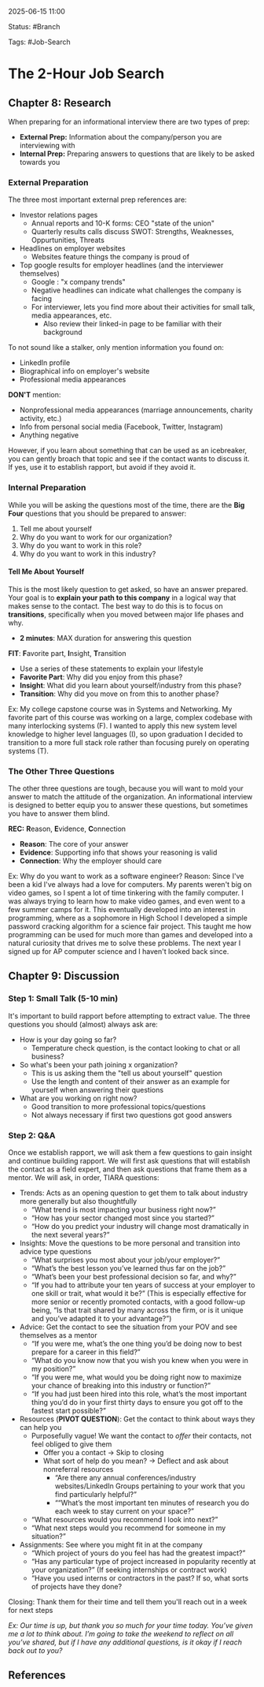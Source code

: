 2025-06-15 11:00

Status: #Branch 

Tags: #Job-Search

# The 2-Hour Job Search

## Chapter 8: Research
When preparing for an informational interview there are two types of prep:
- **External Prep:** Information about the company/person you are interviewing with
- **Internal Prep:** Preparing answers to questions that are likely to be asked towards you
### External Preparation
The three most important external prep references are:
- Investor relations pages
	- Annual reports and 10-K forms: CEO "state of the union"
	- Quarterly results calls discuss SWOT: Strengths, Weaknesses, Oppurtunities, Threats
- Headlines on employer websites
	- Websites feature things the company is proud of 
- Top google results for employer headlines (and the interviewer themselves)
	- Google : "x company trends"
	- Negative headlines can indicate what challenges the company is facing
	- For interviewer, lets you find more about their activities for small talk, media appearances, etc.
		- Also review their linked-in page to be familiar with their background

To not sound like a stalker, only mention information you found on:
- LinkedIn profile
- Biographical info on employer's website
- Professional media appearances

**DON'T** mention:
- Nonprofessional media appearances (marriage announcements, charity activity, etc.)
- Info from personal social media (Facebook, Twitter, Instagram)
- Anything negative

However, if you learn about something that can be used as an icebreaker, you can gently broach that topic and see if the contact wants to discuss it. If yes, use it to establish rapport, but avoid if they avoid it.
### Internal Preparation
While you will be asking the questions most of the time, there are the **Big Four** questions that you should be prepared to answer:
1) Tell me about yourself
2) Why do you want to work for our organization?
3) Why do you want to work in this role?
4) Why do you want to work in this industry?
#### Tell Me About Yourself
This is the most likely question to get asked, so have an answer prepared. Your goal is to **explain your path to this company** in a logical way that makes sense to the contact. The best way to do this is to focus on **transitions**, specifically when you moved between major life phases and why.
- **2 minutes**: MAX duration for answering this question

**FIT**: **F**avorite part, **I**nsight, **T**ransition
- Use a series of these statements to explain your lifestyle
- **Favorite Part**: Why did you enjoy from this phase?
- **Insight**: What did you learn about yourself/industry from this phase?
- **Transition**: Why did you move on from this to another phase?

Ex: My college capstone course was in Systems and Networking. My favorite part of this course was working on a large, complex codebase with many interlocking systems (F). I wanted to apply this new system level knowledge to higher level languages (I), so upon graduation I decided to transition to a more full stack role rather than focusing purely on operating systems (T).
### The Other Three Questions
The other three questions are tough, because you will want to mold your answer to match the attitude of the organization. An informational interview is designed to better equip you to answer these questions, but sometimes you have to answer them blind. 

**REC:** **R**eason, **E**vidence, **C**onnection
- **Reason**: The core of your answer
- **Evidence**: Supporting info that shows your reasoning is valid
- **Connection**: Why the employer should care

Ex: Why do you want to work as a software engineer?
Reason: Since I've been a kid I've always had a love for computers. My parents weren't big on video games, so I spent a lot of time tinkering with the family computer. I was always trying to learn how to make video games, and even went to a few summer camps for it. This eventually developed into an interest in programming, where as a sophomore in High School I developed a simple password cracking algorithm for a science fair project. This taught me how programming can be used for much more than games and developed into a natural curiosity that drives me to solve these problems. The next year I signed up for AP computer science and I haven't looked back since. 
## Chapter 9: Discussion
### Step 1: Small Talk (5-10 min)
It's important to build rapport before attempting to extract value. The three questions you should (almost) always ask are:
- How is your day going so far?
	- Temperature check question, is the contact looking to chat or all business?
- So what's been your path joining x organization?
	- This is us asking them the "tell us about yourself" question
	- Use the length and content of their answer as an example for yourself when answering their questions 
- What are you working on right now?
	- Good transition to more professional topics/questions
	- Not always necessary if first two questions got good answers
### Step 2: Q&A
Once we establish rapport, we will ask them a few questions to gain insight and continue building rapport. We will first ask questions that will establish the contact as a field expert, and then ask questions that frame them as a mentor. We will ask, in order, TIARA questions:
- Trends: Acts as an opening question to get them to talk about industry more generally but also thoughtfully 
	- “What trend is most impacting your business right now?” 
	- “How has your sector changed most since you started?” 
	- “How do you predict your industry will change most dramatically in the next several years?”
- Insights: Move the questions to be more personal and transition into advice type questions
	- “What surprises you most about your job/your employer?” 
	- “What’s the best lesson you’ve learned thus far on the job?” 
	- “What’s been your best professional decision so far, and why?” 
	- “If you had to attribute your ten years of success at your employer to one skill or trait, what would it be?” (This is especially effective for more senior or recently promoted contacts, with a good follow-up being, “Is that trait shared by many across the firm, or is it unique and you’ve adapted it to your advantage?”)
- Advice: Get the contact to see the situation from your POV and see themselves as a mentor
	- “If you were me, what’s the one thing you’d be doing now to best prepare for a career in this field?” 
	- “What do you know now that you wish you knew when you were in my position?” 
	- “If you were me, what would you be doing right now to maximize your chance of breaking into this industry or function?” 
	- “If you had just been hired into this role, what’s the most important thing you’d do in your first thirty days to ensure you got off to the fastest start possible?”
- Resources (**PIVOT QUESTION**): Get the contact to think about ways they can help you 
	- Purposefully vague! We want the contact to *offer* their contacts, not feel obliged to give them
		- Offer you a contact -> Skip to closing
		- What sort of help do you mean? -> Deflect and ask about nonreferral resources
			- “Are there any annual conferences/industry websites/LinkedIn Groups pertaining to your work that you find particularly helpful?”
			- ““What’s the most important ten minutes of research you do each week to stay current on your space?”
	- “What resources would you recommend I look into next?” 
	- “What next steps would you recommend for someone in my situation?”
- Assignments: See where you might fit in at the company
	- “Which project of yours do you feel has had the greatest impact?” 
	- “Has any particular type of project increased in popularity recently at your organization?” (If seeking internships or contract work) 
	- “Have you used interns or contractors in the past? If so, what sorts of projects have they done?

Closing: Thank them for their time and tell them you'll reach out in a week for next steps

*Ex: Our time is up, but thank you so much for your time today. You’ve given me a lot to think about. I’m going to take the weekend to reflect on all you’ve shared, but if I have any additional questions, is it okay if I reach back out to you?*

## References
